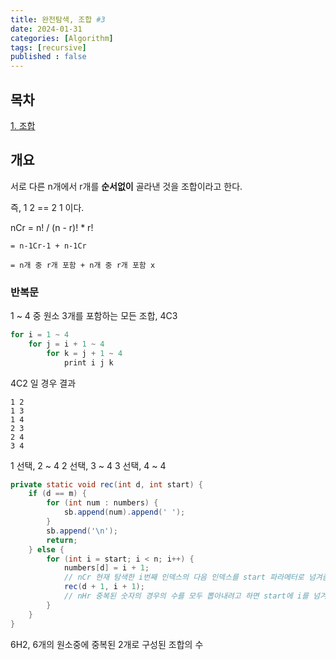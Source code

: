 ```yaml
---
title: 완전탐색, 조합 #3
date: 2024-01-31
categories: [Algorithm]
tags: [recursive]
published : false
---
```


## 목차

<a href = "#"> 1. 조합</a>

## 개요

서로 다른 n개에서 r개를 **순서없이** 골라낸 것을 조합이라고 한다.

즉, 1 2 == 2 1 이다.

nCr = n! / (n - r)! \* r!

    = n-1Cr-1 + n-1Cr

    = n개 중 r개 포함 + n개 중 r개 포함 x

### 반복문

1 ~ 4 중 원소 3개를 포함하는 모든 조합, 4C3

```java
for i = 1 ~ 4
    for j = i + 1 ~ 4
        for k = j + 1 ~ 4
            print i j k
```

4C2 일 경우 결과

```
1 2
1 3
1 4
2 3
2 4
3 4
```

1 선택, 2 ~ 4
2 선택, 3 ~ 4
3 선택, 4 ~ 4

```java
private static void rec(int d, int start) {
    if (d == m) {
        for (int num : numbers) {
            sb.append(num).append(' ');
        }
        sb.append('\n');
        return;
    } else {
        for (int i = start; i < n; i++) {
            numbers[d] = i + 1;
            // nCr 현재 탐색한 i번째 인덱스의 다음 인덱스를 start 파라메터로 넘겨줌
            rec(d + 1, i + 1);
            // nHr 중복된 숫자의 경우의 수를 모두 뽑아내려고 하면 start에 i를 넘겨줌
        }
    }
}
```

6H2, 6개의 원소중에 중복된 2개로 구성된 조합의 수
